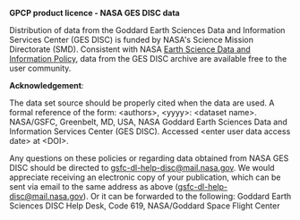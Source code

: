 **GPCP product licence - NASA GES DISC data**

Distribution of data from the Goddard Earth Sciences Data and Information Services Center (GES DISC) is funded by NASA's Science Mission Directorate (SMD). Consistent with NASA [Earth Science Data and Information Policy](https://www.earthdata.nasa.gov/engage/open-data-services-and-software/data-and-information-policy), data from the GES DISC archive are available free to the user community.

**Acknowledgement**: 

The data set source should be properly cited when the data are used. A formal reference
of the form: &lt;authors&gt;, &lt;yyyy&gt;: &lt;dataset name&gt;. NASA/GSFC, Greenbelt, MD, USA, NASA Goddard Earth Sciences Data and Information Services Center (GES DISC). Accessed &lt;enter user data access date&gt; at &lt;DOI&gt;.

Any questions on these policies or regarding data obtained from NASA GES DISC should
be directed to gsfc-dl-help-disc@mail.nasa.gov.
We would appreciate receiving an electronic copy of your publication, which can be sent via email to the same address as above (gsfc-dl-help-disc@mail.nasa.gov).
Or it can be forwarded to the following: 
Goddard Earth Sciences DISC Help Desk, Code 619, NASA/Goddard Space Flight Center

